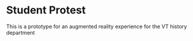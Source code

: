 # Student Protest
This is a prototype for an augmented reality experience for the VT history department
